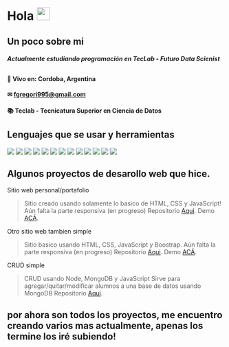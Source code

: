# Hola <img src="https://raw.githubusercontent.com/iampavangandhi/iampavangandhi/master/gifs/Hi.gif" width="30px"></h2>
## Un poco sobre mi
##### Actualmente estudiando programación en TecLab - Futuro Data Scienist

##
#### 📍 Vivo en: Cordoba, Argentina
#### ✉ fgregori995@gmail.com
#### 📚 Teclab - Tecnicatura Superior en Ciencia de Datos

##
## Lenguajes que se usar y herramientas

<img src = "https://img.shields.io/badge/-HTML5-E34F26?style=flat&logo=html5&logoColor=white"> <img src = "https://img.shields.io/badge/-CSS3-1572B6?style=flat&logo=css3&logoColor=white">
<img src="https://img.shields.io/badge/-Bootstrap-563D7C?style=flat&logo=bootstrap&logoColor=white">
<img src="https://img.shields.io/badge/-JavaScript-eed718?style=flat&logo=javascript&logoColor=ffffff">
<img src="https://img.shields.io/badge/-React-000000?style=flat&logo=react&logoColor=00c8ff">
<img src="https://img.shields.io/badge/-MongoDB-4DB33D?style=flat&logo=mongodb&logoColor=FFFFFF">
<img src="https://img.shields.io/badge/-MySQL-F29111?style=flat&logo=mysql&logoColor=FFFFFF">
<img src="https://img.shields.io/badge/-Express.js-787878?style=flat">
<img src="https://img.shields.io/badge/-Node.js-3C873A?style=flat&logo=Node.js&logoColor=white">
<img src="http://img.shields.io/badge/-Git-F1502F?style=flat&logo=git&logoColor=FFFFFF">
<img src="http://img.shields.io/badge/-Github-000000?style=flat&logo=github&logoColor=FFFFFF">
<img src="http://img.shields.io/badge/-VS%20Code-007ACC?style=flat&logo=visual%20studio%20code&logoColor=white">
<img src="https://img.shields.io/badge/python-v3.7-blue">



## Algunos proyectos de desarollo web que hice.

Sitio web personal/portafolio

> Sitio creado usando solamente lo basico de HTML, CSS y JavaScript!
> Aún falta la parte responsiva (en progreso)
> Repositorio [Aqui](https://github.com/blenddzy/personal-site).
> Demo [ACÁ](https://fede-gregori-site.netlify.app/).

Otro sitio web tambien simple
> Sitio basico usando HTML, CSS, JavaScript y Boostrap.
> Aún falta la parte responsiva (en progreso)
> Repositorio [Aqui](https://github.com/blenddzy/simple_web/blob/main/index.html).
> Demo [ACÁ](https://unruffled-turing-455a86.netlify.app/).

CRUD simple
> CRUD usando Node, MongoDB y JavaScript
> Sirve para agregar/quitar/modificar alumnos a una base de datos usando MongoDB
> Repositorio [Aqui](https://github.com/blenddzy/CRUD-1).

## por ahora son todos los proyectos, me encuentro creando varios mas actualmente, apenas los termine los iré subiendo!
